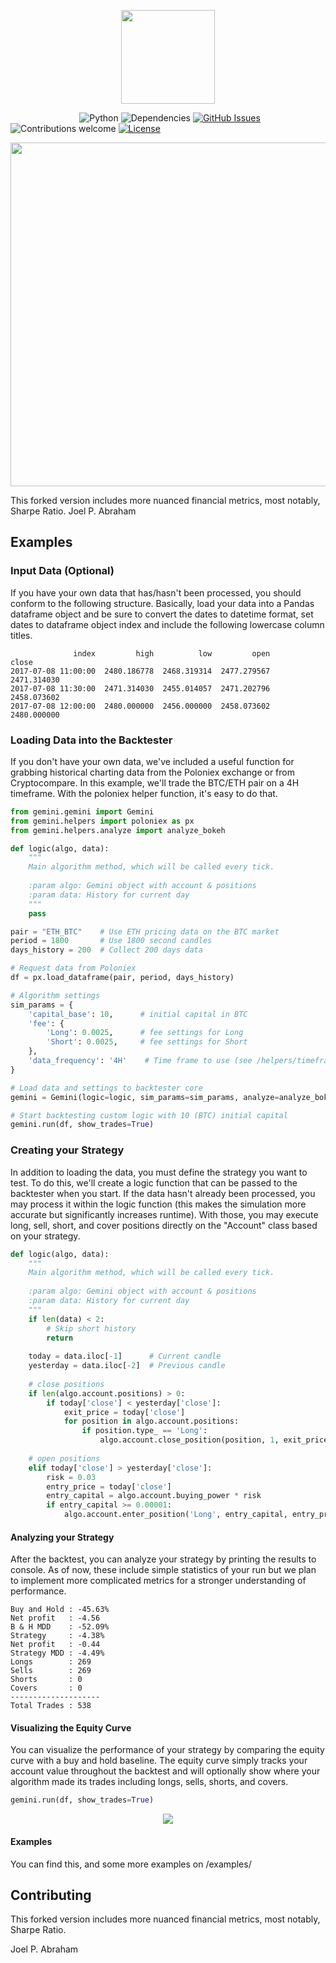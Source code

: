 <p align="center"><img src="https://github.com/Crypto-AI/Gemini/blob/master/media/logo.png" width="150px"><p>

&nbsp;&nbsp;&nbsp;&nbsp;&nbsp;&nbsp;&nbsp;&nbsp;&nbsp;&nbsp;&nbsp;&nbsp;&nbsp;
&nbsp;&nbsp;&nbsp;&nbsp;&nbsp;&nbsp;&nbsp;&nbsp;&nbsp;&nbsp;&nbsp;&nbsp;&nbsp;
![Python](https://img.shields.io/badge/python-v3.5+-blue.svg)
![Dependencies](https://img.shields.io/badge/dependencies-up%20to%20date-brightgreen.svg)
[![GitHub Issues](https://img.shields.io/github/issues/friendly-pig/gemini.backtester.svg)](https://github.com/friendly-pig/gemini.backtester/issues)
![Contributions welcome](https://img.shields.io/badge/contributions-welcome-orange.svg)
[![License](https://img.shields.io/badge/license-MIT-blue.svg)](https://opensource.org/licenses/MIT)
<br>
<p align="center"><img src="https://github.com/friendly-pig/gemini.backtester/blob/master/media/schematic.gif" width="550px"><p>

This forked version includes more nuanced financial metrics, most notably, Sharpe Ratio. 
Joel P. Abraham

## Examples

### Input Data (Optional)
If you have your own data that has/hasn't been processed, you should conform to the following structure. Basically, load your data into a Pandas dataframe object and be sure to convert the dates to datetime format, set dates to dataframe object index and include the following lowercase column titles.
```text
              index         high          low         open        close
2017-07-08 11:00:00  2480.186778  2468.319314  2477.279567  2471.314030  
2017-07-08 11:30:00  2471.314030  2455.014057  2471.202796  2458.073602
2017-07-08 12:00:00  2480.000000  2456.000000  2458.073602  2480.000000
```

### Loading Data into the Backtester
If you don't have your own data, we've included a useful function for grabbing historical charting data from the Poloniex exchange or from Cryptocompare. In this example, we'll trade the BTC/ETH pair on a 4H timeframe.  With the poloniex helper function, it's easy to do that.
```python
from gemini.gemini import Gemini
from gemini.helpers import poloniex as px
from gemini.helpers.analyze import analyze_bokeh

def logic(algo, data):
    """
    Main algorithm method, which will be called every tick.
    
    :param algo: Gemini object with account & positions
    :param data: History for current day
    """
    pass

pair = "ETH_BTC"    # Use ETH pricing data on the BTC market
period = 1800       # Use 1800 second candles
days_history = 200  # Collect 200 days data

# Request data from Poloniex
df = px.load_dataframe(pair, period, days_history)

# Algorithm settings
sim_params = {
    'capital_base': 10,      # initial capital in BTC
    'fee': {
        'Long': 0.0025,      # fee settings for Long 
        'Short': 0.0025,     # fee settings for Short 
    },
    'data_frequency': '4H'    # Time frame to use (see /helpers/timeframe_resampler.py for more info 
}

# Load data and settings to backtester core
gemini = Gemini(logic=logic, sim_params=sim_params, analyze=analyze_bokeh)

# Start backtesting custom logic with 10 (BTC) initial capital
gemini.run(df, show_trades=True)
```

### Creating your Strategy
In addition to loading the data, you must define the strategy you want to test. 
To do this, we'll create a logic function that can be passed to the backtester 
when you start. If the data hasn't already been processed, you may process it within the 
logic function (this makes the simulation more accurate but significantly increases 
runtime). With those, you may execute long, sell, short, and 
cover positions directly on the "Account" class based on your strategy.
```python
def logic(algo, data):
    """
    Main algorithm method, which will be called every tick.
    
    :param algo: Gemini object with account & positions
    :param data: History for current day
    """
    if len(data) < 2:
        # Skip short history
        return
    
    today = data.iloc[-1]      # Current candle
    yesterday = data.iloc[-2]  # Previous candle
    
    # close positions
    if len(algo.account.positions) > 0:
        if today['close'] < yesterday['close']:
            exit_price = today['close']
            for position in algo.account.positions:
                if position.type_ == 'Long':
                    algo.account.close_position(position, 1, exit_price)
                    
    # open positions
    elif today['close'] > yesterday['close']:
        risk = 0.03
        entry_price = today['close']
        entry_capital = algo.account.buying_power * risk
        if entry_capital >= 0.00001:
            algo.account.enter_position('Long', entry_capital, entry_price)
```

#### Analyzing your Strategy
After the backtest, you can analyze your strategy by printing the results to console. 
As of now, these include simple statistics of your run but we plan to implement more 
complicated metrics for a stronger understanding of performance.

```text
Buy and Hold : -45.63%
Net profit   : -4.56
B & H MDD    : -52.09%
Strategy     : -4.38%
Net profit   : -0.44
Strategy MDD : -4.49%
Longs        : 269
Sells        : 269
Shorts       : 0
Covers       : 0
--------------------
Total Trades : 538
```

#### Visualizing the Equity Curve
You can visualize the performance of your strategy by comparing the equity curve with a buy and hold baseline. The equity curve simply tracks your account value throughout the backtest and will optionally show where your algorithm made its trades including longs, sells, shorts, and covers.
```python
gemini.run(df, show_trades=True)
```
<p align="center"><img src="https://raw.githubusercontent.com/friendly-pig/gemini.backtester/master/media/example_new.png"><p>

#### Examples
You can find this, and some more examples on /examples/

## Contributing
This forked version includes more nuanced financial metrics, most notably, Sharpe Ratio. 

Joel P. Abraham
